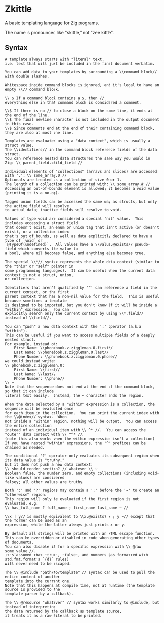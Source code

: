 # Zkittle

A basic templating language for Zig programs.

The name is pronounced like "skittle," not "zee kittle".

## Syntax

    A template always starts with "literal" text.
    i.e. text that will just be included in the final document verbatim.

    You can add data to your templates by surrounding a \\command block// with double slashes.
    
    Whitespace inside command blocks is ignored, and it's legal to have an empty \\// command block.

    \\ $ If a command block contains a $, then //
    everything else in that command block is considered a comment.
    
    \\$ If there is no // to close a block on the same line, it ends at the end of the line.
    \\$ The final newline character is not included in the output document in this case.
    \\$ Since comments end at the end of their containing command block, they are also at most one line.

    Templates are evaluated using a "data context", which is usually a struct value.
    The \\identifiers// in the command block reference fields of the data struct.
    You can reference nested data structures the same way you would in Zig: \\ parent_field.child_field //

    Individual elements of "collections" (arrays and slices) are accessed with '.': \\ some_array.0 //
    Optionals are treated as a collection of size 0 or 1.
    The length of a collection can be printed with: \\ some_array.# //
    Accessing an out-of-bounds element is allowed; it becomes a void value (printing it is a no-op).

    Tagged union fields can be accessed the same way as structs, but only the active field will resolve
    to actual data; inactive fields will resolve to void.

    Values of type void are considered a special 'nil' value.  This includes accessing a struct field
    that doesn't exist, an enum or union tag that isn't active (or doesn't exist), or a collection index
    that's out of bounds, as well as data explicitly declared to have a type of `void` or
    `@TypeOf(undefined)`.  All values have a \\value.@exists// pseudo-field which converts the value to
    a bool, where nil becomes false, and anything else becomes true.

    The special \\*// syntax represents the whole data context (similar to the "this" or "self" pointer in
    some programming languages).  It can be useful when the current data context is not a struct, union,
    or collection.

    Identifiers that aren't qualified by '^' can reference a field in the current context, or the first
    parent context that has a non-nil value for the field.  This is useful because sometimes a template
    is designed to be imported, but you don't know if it will be inside a "within" expression.  You can
    explicitly search only the current context by using \\*.field// instead of \\field//.

    You can "push" a new data context with the ':' operator (a.k.a "within").
    This can be useful if you want to access multiple fields of a deeply nested struct.
    For example, instead of:
        First Name: \\phonebook.z.ziggleman.0.first//
        Last Name: \\phonebook.z.ziggleman.0.last//
        Phone Number: \\phonebook.z.ziggleman.0.phone//
    we could instead write:
    \\ phonebook.z.ziggleman.0:
        First Name: \\first//
        Last Name: \\last//
        Phone Number: \\phone//
    \\ ~
    Note that the sequence does not end at the end of the command block, so that it can include
    literal text easily.  Instead, the ~ character ends the region.

    When the data selected by a "within" expression is a collection, the sequence will be evaluated once
    for each item in the collection.  You can print the current index with the \\@index// syntax.  When
    not inside a "within" region, nothing will be output.  You can access the entire collection
    instead of an individual item with \\ ^* //.  You can access the "outer" data context with \\ ^^* //.
    (note this also works when the within expression isn't a collection)
    If you have nested "within" expressions, the '^' prefixes can be chained as needed.

    The conditional '?' operator only evaluates its subsequent region when its data value is "truthy,"
    but it does not push a new data context:
    \\ should_render_section? // whatever \\ ~
    Boolean false, the number zero, and empty collections (including void-like values) are considered
    falsey; all other values are truthy.

    Both ':' and '?' regions may contain a ';' before the '~' to create an "otherwise" region.
    This region will only be evaluated if the first region is not evaluated. e.g.
    \\ has_full_name ? full_name ; first_name last_name ~ //

    \\x | y// is mostly equivalent to \\x.@exists? x ; y ~// except that the former can be used as an
    expression, while the latter always just prints x or y.

    By default all strings will be printed with an HTML escape function.
    This can be overridden or disabled in code when generating other types of documents.
    You can also disable it for a specific expression with \\ @raw some_value //.
    It's assumed that "true", "false", and numbers (as formatted with std.fmt.format's `{d}` rules)
    will never need to be escaped.

    The \\ @include "path/to/template" // syntax can be used to pull the entire content of another
    template into the current one.
    Note that this happens at compile time, not at runtime (the template source is provided to the
    template parser by a callback).

    The \\ @resource "whatever" // syntax works similarly to @include, but instead of interpreting
    the data returned by the callback as template source,
    it treats it as a raw literal to be printed.
